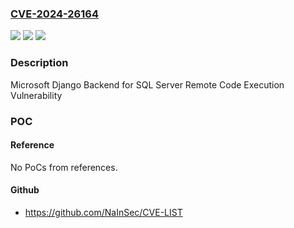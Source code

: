### [CVE-2024-26164](https://cve.mitre.org/cgi-bin/cvename.cgi?name=CVE-2024-26164)
![](https://img.shields.io/static/v1?label=Product&message=SQL%20Server%20backend%20for%20Django&color=blue)
![](https://img.shields.io/static/v1?label=Version&message=1.0%3C%201.4.1%20&color=brighgreen)
![](https://img.shields.io/static/v1?label=Vulnerability&message=Remote%20Code%20Execution&color=brighgreen)

### Description

Microsoft Django Backend for SQL Server Remote Code Execution Vulnerability

### POC

#### Reference
No PoCs from references.

#### Github
- https://github.com/NaInSec/CVE-LIST

